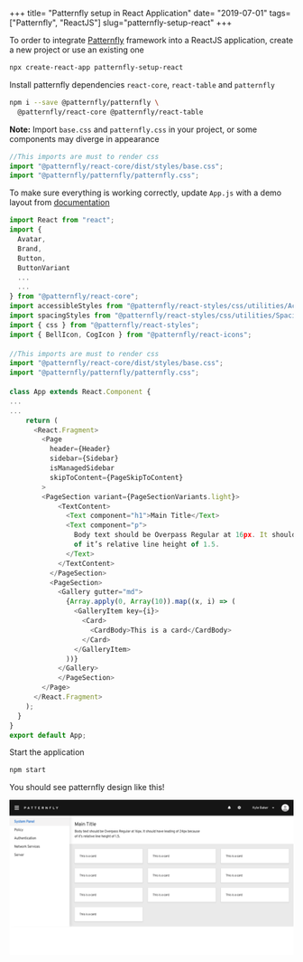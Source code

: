 +++
title= "Patternfly setup in React Application"
date= "2019-07-01"
tags= ["Patternfly", "ReactJS"]
slug="patternfly-setup-react"
+++

To order to integrate [Patternfly](https://www.patternfly.org/v4/) framework into a ReactJS application, create a new project or use an existing one

```bash
npx create-react-app patternfly-setup-react
```

Install patternfly dependencies `react-core`, `react-table` and `patternfly`

```bash
npm i --save @patternfly/patternfly \
  @patternfly/react-core @patternfly/react-table
```

**Note:** Import `base.css` and `patternfly.css` in your project, or some components may diverge in appearance

```javascript
//This imports are must to render css
import "@patternfly/react-core/dist/styles/base.css";
import "@patternfly/patternfly/patternfly.css";
```

To make sure everything is working correctly, update `App.js` with a demo layout from [documentation](https://www.patternfly.org/v4/documentation/react/demos/)

```javascript
import React from "react";
import {
  Avatar,
  Brand,
  Button,
  ButtonVariant
  ...
  ...
} from "@patternfly/react-core";
import accessibleStyles from "@patternfly/react-styles/css/utilities/Accessibility/accessibility";
import spacingStyles from "@patternfly/react-styles/css/utilities/Spacing/spacing";
import { css } from "@patternfly/react-styles";
import { BellIcon, CogIcon } from "@patternfly/react-icons";

//This imports are must to render css
import "@patternfly/react-core/dist/styles/base.css";
import "@patternfly/patternfly/patternfly.css";

class App extends React.Component {
...
...
    return (
      <React.Fragment>
        <Page
          header={Header}
          sidebar={Sidebar}
          isManagedSidebar
          skipToContent={PageSkipToContent}
        >
        <PageSection variant={PageSectionVariants.light}>
            <TextContent>
              <Text component="h1">Main Title</Text>
              <Text component="p">
                Body text should be Overpass Regular at 16px. It should have leading of 24px because <br />
                of it’s relative line height of 1.5.
              </Text>
            </TextContent>
          </PageSection>
          <PageSection>
            <Gallery gutter="md">
              {Array.apply(0, Array(10)).map((x, i) => (
                <GalleryItem key={i}>
                  <Card>
                    <CardBody>This is a card</CardBody>
                  </Card>
                </GalleryItem>
              ))}
            </Gallery>
            </PageSection>
        </Page>
      </React.Fragment>
    );
  }
}
export default App;
```

Start the application

```bash
npm start
```

You should see patternfly design like this!

![intellij-debug](patternfly-react.png)
